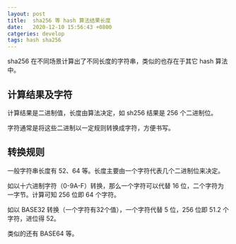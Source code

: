 ```yaml
---
layout: post
title:  sha256 等 hash 算法结果长度
date:   2020-12-10 15:56:43 +0800
catgeries: develop
tags: hash sha256
---
```


sha256 在不同场景计算出了不同长度的字符串，类似的也存在于其它 hash 算法中。

<!-- more -->

## 计算结果及字符
计算结果是二进制值，长度由算法决定，如 sh256 结果是 256 个二进制位。

字符通常是将这些二进制以一定规则转换成字符，方便书写。

## 转换规则
一般字符串长度有 52、64 等。长度主要由一个字符代表几个二进制位来决定。

如以十六进制字符（0-9A-F）转换，那么一个字符可以代替 16 位，二个字符为一字节。计算可知 256 位即 64 个字符。

如以 BASE32 转换（一个字符有32个值），一个字符代替 5 位，256 位即 51.2 个字符，进位得 52。

类似的还有 BASE64 等。
